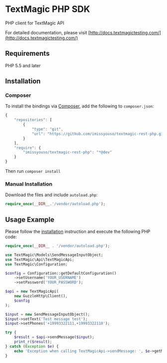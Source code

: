 # TextMagic PHP SDK

PHP client for TextMagic API

For detailed documentation, please visit [http://docs.textmagictesting.com/](http://docs.textmagictesting.com/)

## Requirements

PHP 5.5 and later

## Installation
### Composer

To install the bindings via [Composer](http://getcomposer.org/), add the following to `composer.json`:

```javascript
{
    "repositories": [
        {
            "type": "git",
            "url": "https://github.com/imissyouso/textmagic-rest-php.git"
        }
    ],
    "require": {
        "imissyouso/textmagic-rest-php": "*@dev"
    }
}
```

Then run `composer install`

### Manual Installation

Download the files and include `autoload.php`:

```php
require_once(__DIR__.'/vendor/autoload.php');
```

## Usage Example

Please follow the [installation](#installation) instruction and execute the following PHP code:

```php
require_once(__DIR__ . '/vendor/autoload.php');

use TextMagic\Models\SendMessageInputObject;
use TextMagic\Api\TextMagicApi;
use TextMagic\Configuration;

$config = Configuration::getDefaultConfiguration()
    ->setUsername('YOUR_USERNAME')
    ->setPassword('YOUR_PASSWORD');

$api = new TextMagicApi(
    new GuzzleHttp\Client(),
    $config
);

$input = new SendMessageInputObject();
$input->setText('Test message test');
$input->setPhones('+19993322111,+19993322110');

try {
    $result = $api->sendMessage($input);
    print_r($result);
} catch (Exception $e) {
    echo 'Exception when calling TextMagicApi->sendMessage: ', $e->getMessage(), PHP_EOL;
}
```